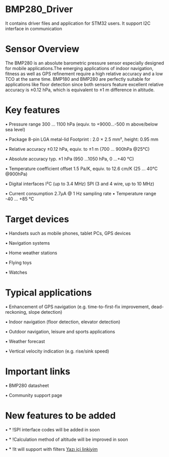 # BMP280_Driver
 It contains driver files and application for STM32 users. It support I2C interface in communication

# Sensor Overview
The BMP280 is an absolute barometric pressure sensor especially designed for mobile applications.The emerging applications of indoor navigation, fitness as well as GPS refinement require a high relative accuracy and a low TCO at the same time. BMP180 and BMP280 are perfectly suitable for applications like floor detection since both sensors feature excellent relative accuracy is ±0.12 hPa, which is equivalent to ±1 m difference in altitude.

# Key features
• Pressure range 300 … 1100 hPa (equiv. to +9000…-500 m above/below sea level)

• Package 8-pin LGA metal-lid Footprint : 2.0 × 2.5 mm², height: 0.95 mm

• Relative accuracy ±0.12 hPa, equiv. to ±1 m (700 … 900hPa @25°C) 

• Absolute accuracy typ. ±1 hPa (950 ...1050 hPa, 0 ...+40 °C) 

• Temperature coefficient offset 1.5 Pa/K, equiv. to 12.6 cm/K (25 ... 40°C @900hPa) 

• Digital interfaces I²C (up to 3.4 MHz) SPI (3 and 4 wire, up to 10 MHz) 

• Current consumption 2.7µA @ 1 Hz sampling rate • Temperature range -40 … +85 °C



# Target devices 
• Handsets such as mobile phones, tablet PCs, GPS devices 

• Navigation systems

• Home weather stations 

• Flying toys 

• Watches

# Typical applications
•	Enhancement of GPS navigation (e.g. time-to-first-fix improvement, dead-reckoning, slope detection) 

•	Indoor navigation (floor detection, elevator detection) 

•	Outdoor navigation, leisure and sports applications 

•	Weather forecast 

•	Vertical velocity indication (e.g. rise/sink speed)


# Important links
•	BMP280 datasheet

•	Community support page


# New features to be added
•	 * !SPI interface codes will be added in soon

•	 * !Calculation method of altitude will be improved in soon

•	 * !It will support with filters
[Yazı içi linkiyim](https://www.google.com)


